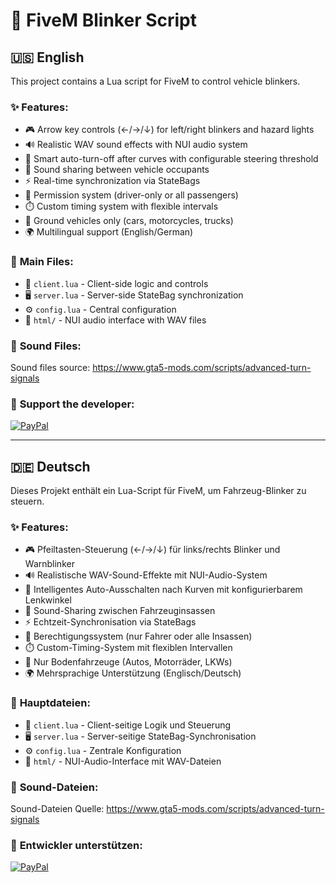# 🚗 FiveM Blinker Script

## 🇺🇸 English

This project contains a Lua script for FiveM to control vehicle blinkers.

### ✨ **Features:**

- 🎮 Arrow key controls (←/→/↓) for left/right blinkers and hazard lights
- 🔊 Realistic WAV sound effects with NUI audio system
- 🧠 Smart auto-turn-off after curves with configurable steering threshold
- 👥 Sound sharing between vehicle occupants
- ⚡ Real-time synchronization via StateBags
- 🔐 Permission system (driver-only or all passengers)
- ⏱️ Custom timing system with flexible intervals
- 🚙 Ground vehicles only (cars, motorcycles, trucks)
- 🌍 Multilingual support (English/German)

### 📁 **Main Files:**

- 📱 `client.lua` - Client-side logic and controls
- 🖥️ `server.lua` - Server-side StateBag synchronization
- ⚙️ `config.lua` - Central configuration
- 🎵 `html/` - NUI audio interface with WAV files

### 🎵 **Sound Files:**

Sound files source: https://www.gta5-mods.com/scripts/advanced-turn-signals

### 💝 **Support the developer:**

[![PayPal](https://img.shields.io/badge/PayPal-00457C?style=for-the-badge&logo=paypal&logoColor=white)](https://paypal.me/aleksanderneumaier)

---

## 🇩🇪 Deutsch

Dieses Projekt enthält ein Lua-Script für FiveM, um Fahrzeug-Blinker zu steuern.

### ✨ **Features:**

- 🎮 Pfeiltasten-Steuerung (←/→/↓) für links/rechts Blinker und Warnblinker
- 🔊 Realistische WAV-Sound-Effekte mit NUI-Audio-System
- 🧠 Intelligentes Auto-Ausschalten nach Kurven mit konfigurierbarem Lenkwinkel
- 👥 Sound-Sharing zwischen Fahrzeuginsassen
- ⚡ Echtzeit-Synchronisation via StateBags
- 🔐 Berechtigungssystem (nur Fahrer oder alle Insassen)
- ⏱️ Custom-Timing-System mit flexiblen Intervallen
- 🚙 Nur Bodenfahrzeuge (Autos, Motorräder, LKWs)
- 🌍 Mehrsprachige Unterstützung (Englisch/Deutsch)

### 📁 **Hauptdateien:**

- 📱 `client.lua` - Client-seitige Logik und Steuerung
- 🖥️ `server.lua` - Server-seitige StateBag-Synchronisation
- ⚙️ `config.lua` - Zentrale Konfiguration
- 🎵 `html/` - NUI-Audio-Interface mit WAV-Dateien

### 🎵 **Sound-Dateien:**

Sound-Dateien Quelle: https://www.gta5-mods.com/scripts/advanced-turn-signals

### 💝 **Entwickler unterstützen:**

[![PayPal](https://img.shields.io/badge/PayPal-00457C?style=for-the-badge&logo=paypal&logoColor=white)](https://paypal.me/aleksanderneumaier)
